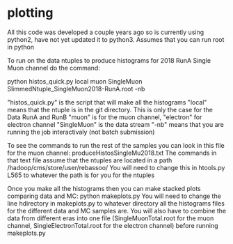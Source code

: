 # plotting
All this code was developed a couple years ago so is currently using python2, have not yet updated it to python3. Assumes that you can run root in python

To run on the data ntuples to produce histograms for 2018 RunA Single Muon channel do the command:

python histos_quick.py local muon SingleMuon SlimmedNtuple_SingleMuon2018-RunA.root -nb

"histos_quick.py" is the script that will make all the histograms
"local" means that the ntuple is in the git directory. This is only the case for the Data RunA and RunB
"muon" is for the muon channel, "electron" for electron channel
"SingleMuon" is the data stream
"-nb" means that you are running the job interactivaly (not batch submission)

To see the commands to run the rest of the samples you can look in this file for the muon channel:
produceHistosSingleMu2018.txt
The commands in that text file assume that the ntuples are located in a path /hadoop/cms/store/user/rebassoo/
You will need to change this in htools.py L565 to whatever the path is for you for the ntuples

Once you make all the histograms then you can make stacked plots comparing data and MC:
python makeplots.py
You will need to change the line hdirectory in makeplots.py to whatever directory all the histograms files for the different data and MC samples are. You will also have to combine the data from different eras into one file (SingleMuonTotal.root for the muon channel, SingleElectronTotal.root for the electron channel) before running makeplots.py
